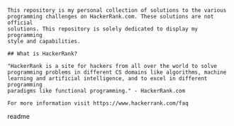 <snippet>
  <content><![CDATA[
# ${1:HackerRank Challenge Solutions}

    This repository is my personal collection of solutions to the various
    programming challenges on HackerRank.com. These solutions are not official
    solutions. This repository is solely dedicated to display my programming
    style and capabilities.  

    ## What is HackerRank?

    "HackerRank is a site for hackers from all over the world to solve
    programming problems in different CS domains like algorithms, machine
    learning and artificial intelligence, and to excel in different programming
    paradigms like functional programming." - HackerRank.com

    For more information visit https://www.hackerrank.com/faq

  <tabTrigger>readme</tabTrigger>
</snippet>
